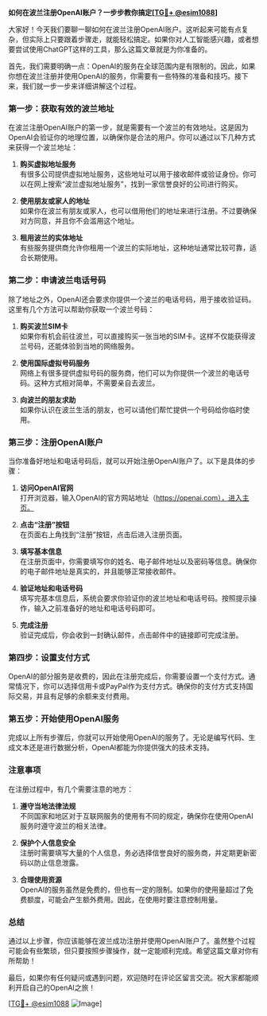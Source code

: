 **如何在波兰注册OpenAI账户？一步步教你搞定[[TG💪+ @esim1088](https://t.me/s/esim1088)]**

大家好！今天我们要聊一聊如何在波兰注册OpenAI账户。这听起来可能有点复杂，但实际上只要跟着步骤走，就能轻松搞定。如果你对人工智能感兴趣，或者想要尝试使用ChatGPT这样的工具，那么这篇文章就是为你准备的。

首先，我们需要明确一点：OpenAI的服务在全球范围内是有限制的。因此，如果你想在波兰注册并使用OpenAI的服务，你需要有一些特殊的准备和技巧。接下来，我们就一步一步来详细讲解这个过程。

### 第一步：获取有效的波兰地址

在波兰注册OpenAI账户的第一步，就是需要有一个波兰的有效地址。这是因为OpenAI会验证你的地理位置，以确保你是合法的用户。你可以通过以下几种方式来获得一个波兰地址：

1. **购买虚拟地址服务**  
   有很多公司提供虚拟地址服务，这些地址可以用于接收邮件或验证身份。你可以在网上搜索“波兰虚拟地址服务”，找到一家信誉良好的公司进行购买。

2. **使用朋友或家人的地址**  
   如果你在波兰有朋友或家人，也可以借用他们的地址来进行注册。不过要确保对方同意，并且你不会滥用这个地址。

3. **租用波兰的实体地址**  
   有些服务提供商允许你租用一个波兰的实际地址，这种地址通常比较可靠，适合长期使用。

### 第二步：申请波兰电话号码

除了地址之外，OpenAI还会要求你提供一个波兰的电话号码，用于接收验证码。这里有几个方法可以帮助你获取一个波兰号码：

1. **购买波兰SIM卡**  
   如果你有机会前往波兰，可以直接购买一张当地的SIM卡。这样不仅能获得波兰号码，还能体验到当地的网络服务。

2. **使用国际虚拟号码服务**  
   网络上有很多提供虚拟号码的服务商，他们可以为你提供一个波兰的电话号码。这种方式相对简单，不需要亲自去波兰。

3. **向波兰的朋友求助**  
   如果你认识在波兰生活的朋友，也可以请他们帮忙提供一个号码给你临时使用。

### 第三步：注册OpenAI账户

当你准备好地址和电话号码后，就可以开始注册OpenAI账户了。以下是具体的步骤：

1. **访问OpenAI官网**  
   打开浏览器，输入OpenAI的官方网站地址（https://openai.com），进入主页。

2. **点击“注册”按钮**  
   在页面右上角找到“注册”按钮，点击后进入注册页面。

3. **填写基本信息**  
   在注册页面中，你需要填写你的姓名、电子邮件地址以及密码等信息。确保你的电子邮件地址是真实的，并且能够正常接收邮件。

4. **验证地址和电话号码**  
   填写完基本信息后，系统会要求你验证你的波兰地址和电话号码。按照提示操作，输入之前准备好的地址和电话号码即可。

5. **完成注册**  
   验证完成后，你会收到一封确认邮件，点击邮件中的链接即可完成注册。

### 第四步：设置支付方式

OpenAI的部分服务是收费的，因此在注册完成后，你需要设置一个支付方式。通常情况下，你可以选择信用卡或PayPal作为支付方式。确保你的支付方式支持国际交易，并且有足够的余额来支付费用。

### 第五步：开始使用OpenAI服务

完成以上所有步骤后，你就可以开始使用OpenAI的服务了。无论是编写代码、生成文本还是进行数据分析，OpenAI都能为你提供强大的技术支持。

### 注意事项

在注册过程中，有几个需要注意的地方：

1. **遵守当地法律法规**  
   不同国家和地区对于互联网服务的使用有不同的规定，确保你在使用OpenAI服务时遵守波兰的相关法律。

2. **保护个人信息安全**  
   注册时需要填写大量的个人信息，务必选择信誉良好的服务商，并定期更新密码以防止信息泄露。

3. **合理使用资源**  
   OpenAI的服务虽然是免费的，但也有一定的限制。如果你的使用量超过了免费额度，可能会产生额外费用。因此，在使用时要注意控制用量。

### 总结

通过以上步骤，你应该能够在波兰成功注册并使用OpenAI账户了。虽然整个过程可能会有些繁琐，但只要按照步骤操作，就一定能顺利完成。希望这篇文章对你有所帮助！

最后，如果你有任何疑问或遇到问题，欢迎随时在评论区留言交流。祝大家都能顺利开启自己的OpenAI之旅！

[[TG💪+ @esim1088](https://t.me/s/esim1088) ![Image](https://i.postimg.cc/4NQfJmqS/Snipaste-2025-05-13-00-14-12.png)]